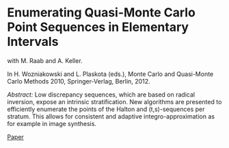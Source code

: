 # Enumerating Quasi-Monte Carlo Point Sequences in Elementary Intervals

with M. Raab and A. Keller.

In H. Wozniakowski and L. Plaskota (eds.), Monte Carlo and Quasi-Monte Carlo Methods
2010, Springer-Verlag, Berlin, 2012.

*Abstract:* Low discrepancy sequences, which are based on
radical inversion, expose an intrinsic stratification.  New algorithms are presented to
efficiently enumerate the points of the Halton and (t,s)-sequences per stratum.  This
allows for consistent and adaptive integro-approximation as for example in image
synthesis.

[Paper](sample-enum.pdf)

